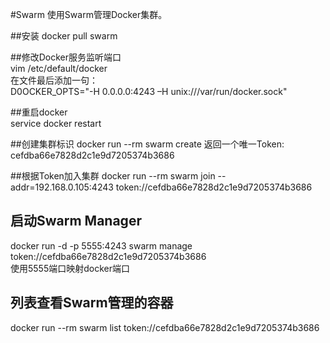 #Swarm
  使用Swarm管理Docker集群。


##安装
  docker pull swarm

##修改Docker服务监听端口  
  vim /etc/default/docker     
  在文件最后添加一句：    
    D0OCKER_OPTS="-H 0.0.0.0:4243 –H unix:///var/run/docker.sock"

##重启docker    
    service docker restart     

##创建集群标识
  docker run --rm swarm create
  返回一个唯一Token: cefdba66e7828d2c1e9d7205374b3686      


##根据Token加入集群
  docker run --rm   swarm join --addr=192.168.0.105:4243 token://cefdba66e7828d2c1e9d7205374b3686    

## 启动Swarm Manager
  docker run -d -p 5555:4243  swarm manage token://cefdba66e7828d2c1e9d7205374b3686    
  使用5555端口映射docker端口    

## 列表查看Swarm管理的容器
  docker run --rm swarm list token://cefdba66e7828d2c1e9d7205374b3686    

